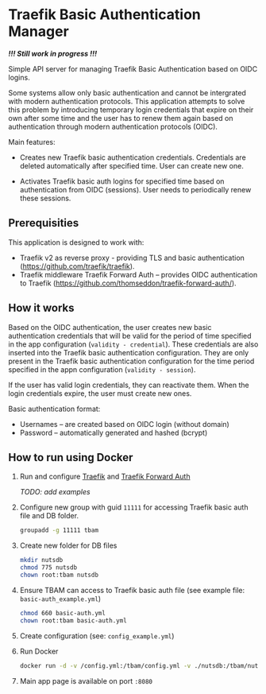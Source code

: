 # Traefik Basic Authentication Manager

***!!! Still work in progress !!!***

Simple API server for managing Traefik Basic Authentication based on OIDC logins.

Some systems allow only basic authentication and cannot be intergrated with modern authentication protocols. This application attempts to solve this problem by introducing temporary login credentials that expire on their own after some time and the user has to renew them again based on authentication through modern authentication protocols (OIDC).

Main features:

- Creates new Traefik basic authentication credentials. Credentials are deleted automatically after specified time. User can create new one.

- Activates Traefik basic auth logins for specified time based on authentication from OIDC (sessions). User needs to periodically renew these sessions.

## Prerequisities

This application is designed to work with:

- Traefik v2 as reverse proxy - providing TLS and basic authentication (<https://github.com/traefik/traefik>).
- Traefik middleware Traefik Forward Auth – provides OIDC authentication to Traefik (<https://github.com/thomseddon/traefik-forward-auth/>).

## How it works

Based on the OIDC authentication, the user creates new basic authentication credentials that will be valid for the period of time specified in the app configuration (`validity - credential`). These credentials are also inserted into the Traefik basic authentication configuration. They are only present in the Traefik basic authentication configuration for the time period specified in the appn configuration (`validity - session`).

If the user has valid login credentials, they can reactivate them. When the login credentials expire, the user must create new ones.

Basic authentication format:

- Usernames – are created based on OIDC login (without domain)
- Password – automatically generated and hashed (bcrypt)

## How to run using Docker

1. Run and configure [Traefik](https://github.com/traefik/traefik) and [Traefik Forward Auth](https://github.com/thomseddon/traefik-forward-auth/)

    *TODO: add examples*

2. Configure new group with guid `11111` for accessing Traefik basic auth file and DB folder.

    ```bash
    groupadd -g 11111 tbam
    ```

3. Create new folder for DB files

    ```bash
    mkdir nutsdb
    chmod 775 nutsdb
    chown root:tbam nutsdb
    ```

4. Ensure TBAM can access to Traefik basic auth file (see example file: `basic-auth_example.yml`)

    ```bash
    chmod 660 basic-auth.yml
    chown root:tbam basic-auth.yml
    ```

5. Create configuration (see: `config_example.yml`)

6. Run Docker

    ```bash
    docker run -d -v /config.yml:/tbam/config.yml -v ./nutsdb:/tbam/nutsdb -v ./basic-auth.yml:/tbam/basic-auth.yml -p 8080:8080 jirm/tbam:latest
    ```

7. Main app page is available on port `:8080`
